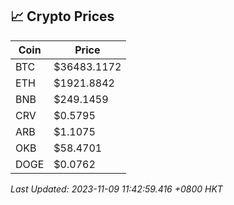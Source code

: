 ## 📈 Crypto Prices

| Coin | Price |
| ---- | ----- |
| BTC | $36483.1172 |
| ETH | $1921.8842 |
| BNB | $249.1459 |
| CRV | $0.5795 |
| ARB | $1.1075 |
| OKB | $58.4701 |
| DOGE | $0.0762 |

_Last Updated: 2023-11-09 11:42:59.416 +0800 HKT_
